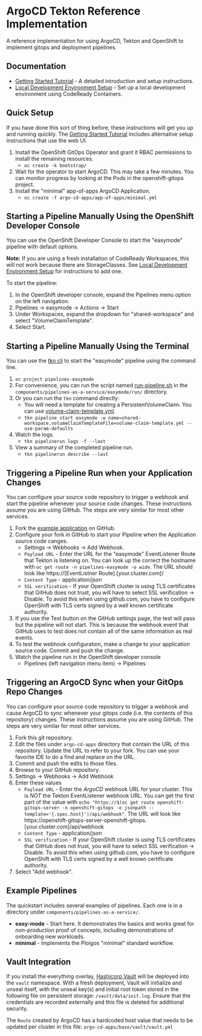 # ArgoCD Tekton Reference Implementation

A reference implementation for using ArgoCD, Tekton and OpenShift to implement gitops and deployment pipelines.

## Documentation
* [Getting Started Tutorial](https://ploigos.github.io/argocd-tekton-reference/) - A detailed introduction and setup instructions.
* [Local Development Environment Setup](https://github.com/tsp-crimson/argocd-tekton-reference/blob/main/docs/Local_Dev_Environment.md) - Set up a local development environment using CodeReady Containers.

## Quick Setup
If you have done this sort of thing before, these instructions will get you up and running quickly. The [Getting Started Tutorial](https://ploigos.github.io/argocd-tekton-reference/) includes alternative setup instructions that use the web UI.
1. Install the OpenShift GitOps Operator and grant it RBAC permissions to install the remaining resources.
   * `oc create -k bootstrap/`
2. Wait for the operator to start ArgoCD. This may take a few minutes. You can monitor progress by looking at the Pods in the openshift-gitops project.
3. Install the "minimal" app-of-apps ArgoCD Application.
   * `oc create -f argo-cd-apps/app-of-apps/minimal.yml`

## Starting a Pipeline Manually Using the OpenShift Developer Console
You can use the OpenShift Developer Console to start the "easymode" pipeline with default options.

**Note:** If you are using a fresh installation of CodeReady Workspaces, this will not work because there are StorageClasses. 
See [Local Development Environment Setup](./docs/Local_Dev_Environment.md#Creating-a-Default-Storage-Class) for instructions to add one.

To start the pipeline:
1. In the OpenShift developer console, expand the Pipelines menu option on the left navigation.
2. Pipelines -> easymode -> Actions -> Start
3. Under Workspaces, expand the dropdown for "shared-workspace" and select "VolumeClaimTemplate". 
4. Select Start.

## Starting a Pipeline Manually Using the Terminal
You can use the [tkn cli](https://github.com/tektoncd/cli) to start the "easymode" pipeline using the command line.
1. `oc project pipelines-easymode`
2. For convenience, you can run the script named [run-pipeline.sh](https://raw.githubusercontent.com/ploigos/argocd-tekton-reference/main/components/pipelines-as-a-service/easymode/run/run-pipeline.sh) in the `components/pipelines-as-a-service/easymode/run/` directory.
3. Or you can run the `tkn` command directly: 
   * You will need a template for creating a PersistentVolumeClaim. You can use [volume-claim-template.yml](https://raw.githubusercontent.com/ploigos/argocd-tekton-reference/main/components/pipelines-as-a-service/easymode/run/volume-claim-template.yml).
   * `tkn pipeline start easymode -w name=shared-workspace,volumeClaimTemplateFile=volume-claim-template.yml --use-param-defaults`
4. Watch the logs.
   * `tkn pipelinerun logs -f --last`
5. View a summary of the completed pipeline run.
   * `tkn pipelinerun describe --last`

## Triggering a Pipeline Run when your Application Changes
You can configure your source code repository to trigger a webhook and start the pipeline whenever your source code changes. These instructions assume you are using GitHub. The steps are very similar for most other services.
1. Fork the [example application](https://github.com/tsp-crimson-reference-apps/pipelines-vote-api) on GitHub.
2. Configure your fork in  GitHub to start your Pipeline when the Application source code canges.
   * Settings -> Webhooks -> Add Webhook.
   * `Payload URL` - Enter the URL for the "easymode" EventListener Route that Tekton is listening on. You can look up the correct the hostname with `oc get route -n pipelines-easymode -o wide`. The URL should look like https://[EventListner Route].[your.cluster.com]/
   * `Content Type` - application/json
   * `SSL verification` - If your OpenShift cluster is using TLS certificates that GitHub does not trust, you will have to select SSL verification -> Disable. To avoid this when using github.com, you have to configure OpenShift with TLS certs signed by a well known certificate authority.
3. If you use the Test button on the GitHub settings page, the test will pass but the pipeline will not start. This is because the webhook event that GitHub uses to test does not contain all of the same information as real events.
4. To test the webhook configuration, make a change to your application source code. Commit and push the change.
5. Watch the pipeline run in the OpenShift developer console
   * Pipelines (left navigation menu item) -> Pipelines

## Triggering an ArgoCD Sync when your GitOps Repo Changes
You can configure your source code repository to trigger a webhook and cause ArgoCD to sync whenever your gitops code (i.e. the contents of this repository) changes. These instructions assume you are using GitHub. The steps are very similar for most other services.
1. Fork this git repository.
2. Edit the files under `argo-cd-apps` directory that contain the URL of this repository. Update the URL to refer to your fork. You can use your favorite IDE to do a find and replace on the URL.
3. Commit and push the edits to those files.
4. Browse to your GitHub repository.
5. Settings -> Webhooks -> Add Webhook
6. Enter these values
   * `Payload URL` - Enter the *ArgoCD* webhook URL for your cluster. This is *NOT* the Tekton EventListener webhook URL. You can get the first part of the value with `echo "https://$(oc get route openshift-gitops-server -n openshift-gitops -o jsonpath --template='{.spec.host}')/api/webhook"`. The URL will look like https://openshift-gitops-server-openshift-gitops.[your.cluster.com]/api/webhook
   * `Content Type` - application/json
   * `SSL verification` - If your OpenShift cluster is using TLS certificates that GitHub does not trust, you will have to select SSL verification -> Disable. To avoid this when using github.com, you have to configure OpenShift with TLS certs signed by a well known certificate authority.
7. Select "Add webhook".

## Example Pipelines
The quickstart includes several examples of pipelines.
Each one is in a directory under `components/pipelines-as-a-service/`.

* **easy-mode** - Start here. It demonstrates the basics and works great for *non-production* proof of concepts, including demonstrations of onboarding new workloads.
* **minimal** - Implements the Ploigos "minimal" standard workflow.

## Vault Integration
If you install the everything overlay, [Hashicorp Vault](https://github.com/hashicorp/vault) will be deployed into the `vault` namespace. With a fresh deployment, Vault will initialize and unseal itself, with the unseal key(s) and initial root token stored in the following file on persistent storage: `/vault/data/init.log`. Ensure that the credentials are recorded externally and this file is deleted for additional security.

The `Route` created by ArgoCD has a hardcoded host value that needs to be updated per cluster in this file: `argo-cd-apps/base/vault/vault.yml`

